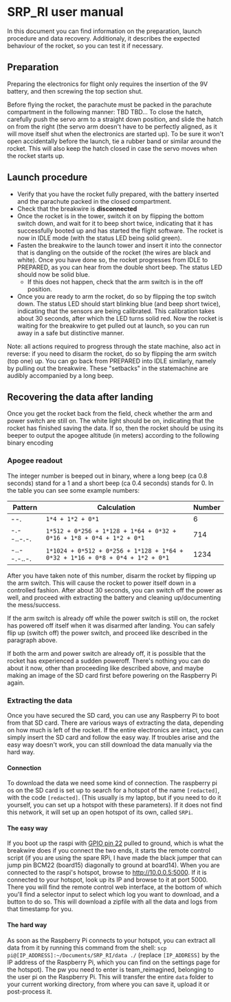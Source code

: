 # SRP_RI user manual

In this document you can find information on the preparation, launch procedure and data recovery. Additionaly, it describes the expected behaviour of the rocket, so you can test it if necessary.

## Preparation

Preparing the electronics for flight only requires the insertion of the 9V battery, and then screwing the top section shut. <!--- If you want, you can check the functionality by turning on the rocket and testing the statemachine, which is described in [this section](#tbd) -->

Before flying the rocket, the parachute must be packed in the parachute compartment in the following manner: TBD TBD...
To close the hatch, carefully push the servo arm to a straight down position, and slide the hatch on from the right (the servo arm doesn't have to be perfectly aligned, as it will move itself shut when the electronics are started up). To be sure it won't open accidentally before the launch, tie a rubber band or similar around the rocket. This will also keep the hatch closed in case the servo moves when the rocket starts up.

## Launch procedure

- Verify that you have the rocket fully prepared, with the battery inserted and the parachute packed in the closed compartment.
- Check that the breakwire is **disconnected**
- Once the rocket is in the tower, switch it on by flipping the bottom switch down, and wait for it to beep short twice, indicating that it has successfully booted up and has started the flight software. The rocket is now in IDLE mode (with the status LED being solid green).
- Fasten the breakwire to the launch tower and insert it into the connector that is dangling on the outside of the rocket (the wires are black and white). Once you have done so, the rocket progresses from IDLE to PREPARED, as you can hear from the double short beep. The status LED should now be solid blue.
  - If this does not happen, check that the arm switch is in the off position.
- Once you are ready to arm the rocket, do so by flipping the top switch down. The status LED should start blinking blue (and beep short twice), indicating that the sensors are being calibrated. This calibration takes about 30 seconds, after which the LED turns solid red. Now the rocket is waiting for the breakwire to get pulled out at launch, so you can run away in a safe but distinctive manner.

Note: all actions required to progress through the state machine, also act in reverse: if you need to disarm the rocket, do so by flipping the arm switch (top one) up. You can go back from PREPARED into IDLE similarly, namely by pulling out the breakwire. These "setbacks" in the statemachine are audibly accompanied by a long beep.

## Recovering the data after landing

Once you get the rocket back from the field, check whether the arm and power switch are still on. The white light should be on, indicating that the rocket has finished saving the data. If so, then the rocket should be using its beeper to output the apogee altitude (in meters) according to the following binary encoding<!--,
borrowed from the [PerfectFlite Stratologger](http://www.perfectflite.com/Downloads/StratoLoggerCF%20manual.pdf):-->

### Apogee readout

<!--Digits, as defined in the table below, are separated from the other digits in the number by a long beep,
and the whole number is repeated after a long pause.

Digit | Pattern
----- | -----------
0     | beep-beep-beep-beep-beep-beep-beep-beep-beep-beep
1     | beep
2     | beep-beep
3     | beep-beep-beep
4     | beep-beep-beep-beep
5     | beep-beep-beep-beep-beep
6     | beep-beep-beep-beep-beep-beep
7     | beep-beep-beep-beep-beep-beep-beep
8     | beep-beep-beep-beep-beep-beep-beep-beep
9     | beep-beep-beep-beep-beep-beep-beep-beep-beep
-->

The integer number is beeped out in binary, where a long beep (ca 0.8 seconds) stand for a 1 and a short beep (ca 0.4 seconds) stands for 0. In the table you can see some example numbers:

Pattern     | Calculation                                                                   | Number
----------- | ----------------------------------------------------------------------------- | ------
--.         | `1*4 + 1*2 + 0*1`                                                             | 6
-.--..-.-.  | `1*512 + 0*256 + 1*128 + 1*64 + 0*32 + 0*16 + 1*8 + 0*4 + 1*2 + 0*1`          | 714
-..--.-..-. | `1*1024 + 0*512 + 0*256 + 1*128 + 1*64 + 0*32 + 1*16 + 0*8 + 0*4 + 1*2 + 0*1` | 1234

After you have taken note of this number, disarm the rocket by flipping up the arm switch. This will cause the rocket to power itself down in a controlled fashion. After about 30 seconds, you can switch off the power as well, and proceed with extracting the battery and cleaning up/documenting the mess/success.

If the arm switch is already off while the power switch is still on, the rocket has powered off itself when it was disarmed after landing. You can safely flip up (switch off) the power switch, and proceed like described in the paragraph above.

If both the arm and power switch are already off, it is possible that the rocket has experienced a sudden poweroff.
There's nothing you can do about it now, other than proceeding like described above, and maybe making an image of the SD card first before powering on the Raspberry Pi again.

### Extracting the data

Once you have secured the SD card, you can use any Raspberry Pi to boot from that SD card. There are various ways of extracting the data, depending on how much is left of the rocket. If the entire electronics are intact, you can simply insert the SD card and follow the easy way. If troubles arise and the easy way doesn't work, you can still download the data manually via the hard way.

#### Connection

To download the data we need some kind of connection. The raspberry pi os on the SD card is set up to search for a hotspot of the name `[redacted]`, with the code `[redacted]`. (This usually is my laptop, but if you need to do it yourself, you can set up a hotspot with these parameters). If it does not find this network, it will set up an open hotspot of its own, called `SRPi`.

#### The easy way

If you boot up the raspi with [GPIO pin 22](https://pinout.xyz/pinout/pin15_gpio22) pulled to ground, which is what the breakwire does if you connect the two ends, it starts the remote control script (if you are using the spare RPi, I have made the black jumper that can jump pin BCM22 (board15) diagonally to ground at board14). When you are connected to the raspi's hotspot, browse to http://10.0.0.5:5000. If it is connected to your hotspot, look up its IP and browse to it at port 5000. There you will find the remote control web interface, at the bottom of which you'll find a selector input to select which log you want to download, and a button to do so. This will download a zipfile with all the data and logs from that timestamp for you.

#### The hard way

As soon as the Raspberry Pi connects to your hotspot, you can extract all data from it by running this command from the shell:
`scp pi@[IP_ADDRESS]:~/Documents/SRP_RI/data ./`
(replace `[IP_ADDRESS]` by the IP address of the Raspberry Pi, which you can find on the settings page for the hotspot).
The pw you need to enter is team_reimagined, belonging to the user pi on the Raspberry Pi.
This will transfer the entire `data` folder to your current working directory, from where you can save it, upload it or post-process it.
